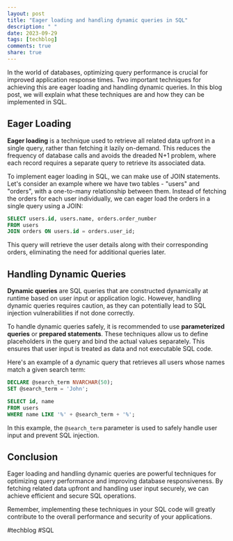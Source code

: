 ```yaml
---
layout: post
title: "Eager loading and handling dynamic queries in SQL"
description: " "
date: 2023-09-29
tags: [techblog]
comments: true
share: true
---
```


In the world of databases, optimizing query performance is crucial for improved application response times. Two important techniques for achieving this are eager loading and handling dynamic queries. In this blog post, we will explain what these techniques are and how they can be implemented in SQL.

## Eager Loading

**Eager loading** is a technique used to retrieve all related data upfront in a single query, rather than fetching it lazily on-demand. This reduces the frequency of database calls and avoids the dreaded N+1 problem, where each record requires a separate query to retrieve its associated data.

To implement eager loading in SQL, we can make use of JOIN statements. Let's consider an example where we have two tables - "users" and "orders", with a one-to-many relationship between them. Instead of fetching the orders for each user individually, we can eager load the orders in a single query using a JOIN:

```sql
SELECT users.id, users.name, orders.order_number
FROM users
JOIN orders ON users.id = orders.user_id;
```

This query will retrieve the user details along with their corresponding orders, eliminating the need for additional queries later.

## Handling Dynamic Queries

**Dynamic queries** are SQL queries that are constructed dynamically at runtime based on user input or application logic. However, handling dynamic queries requires caution, as they can potentially lead to SQL injection vulnerabilities if not done correctly.

To handle dynamic queries safely, it is recommended to use **parameterized queries** or **prepared statements**. These techniques allow us to define placeholders in the query and bind the actual values separately. This ensures that user input is treated as data and not executable SQL code.

Here's an example of a dynamic query that retrieves all users whose names match a given search term:

```sql
DECLARE @search_term NVARCHAR(50);
SET @search_term = 'John';

SELECT id, name
FROM users
WHERE name LIKE '%' + @search_term + '%';
```

In this example, the `@search_term` parameter is used to safely handle user input and prevent SQL injection.

## Conclusion

Eager loading and handling dynamic queries are powerful techniques for optimizing query performance and improving database responsiveness. By fetching related data upfront and handling user input securely, we can achieve efficient and secure SQL operations.

Remember, implementing these techniques in your SQL code will greatly contribute to the overall performance and security of your applications.

#techblog #SQL